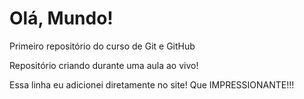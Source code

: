 # Olá, Mundo!
 Primeiro repositório do curso de Git e GitHub

 Repositório criando durante uma aula ao vivo!

 Essa linha eu adicionei diretamente no site! Que IMPRESSIONANTE!!!
 
